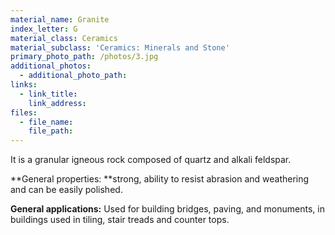 ```yaml
---
material_name: Granite
index_letter: G
material_class: Ceramics
material_subclass: 'Ceramics: Minerals and Stone'
primary_photo_path: /photos/3.jpg
additional_photos:
  - additional_photo_path:
links:
  - link_title:
    link_address:
files:
  - file_name:
    file_path:
---
```



It is a granular igneous rock composed of quartz and alkali feldspar.

**General properties:&nbsp;**strong, ability to resist abrasion and weathering and can be easily polished.

**General applications:**&nbsp;Used for building bridges, paving, and monuments, in buildings used in tiling, stair treads and counter tops.
